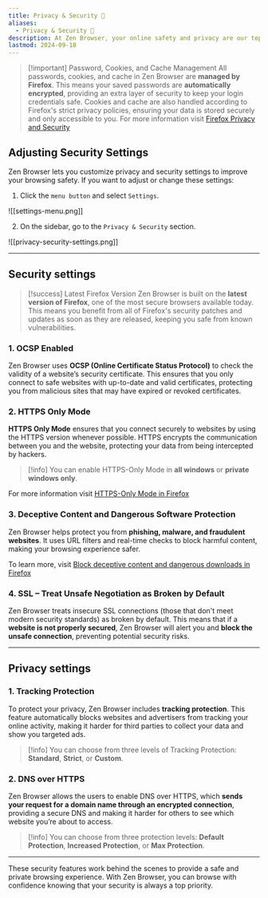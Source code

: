 ```yaml
---
title: Privacy & Security 🔐
aliases:
  - Privacy & Security 🔐
description: At Zen Browser, your online safety and privacy are our top priorities. We've implemented a range of security features to ensure you're protected while browsing.
lastmod: 2024-09-18
---
```

> [!important] Password, Cookies, and Cache Management 
> All passwords, cookies, and cache in Zen Browser are **managed by Firefox**. This means your saved passwords are **automatically encrypted**, providing an extra layer of security to keep your login credentials safe. Cookies and cache are also handled according to Firefox's strict privacy policies, ensuring your data is stored securely and only accessible to you.
> For more information visit [Firefox Privacy and Security](https://support.mozilla.org/es/products/firefox/privacy-and-security)
## Adjusting Security Settings

Zen Browser lets you customize privacy and security settings to improve your browsing safety. If you want to adjust or change these settings:

1. Click the `menu button` and select `Settings`.

![[settings-menu.png]]

2. On the sidebar, go to the `Privacy & Security` section.

![[privacy-security-settings.png]]

---
## Security settings

> [!success] Latest Firefox Version
> Zen Browser is built on the **latest version of Firefox**, one of the most secure browsers available today. This means you benefit from all of Firefox's security patches and updates as soon as they are released, keeping you safe from known vulnerabilities.
### 1. OCSP Enabled

Zen Browser uses **OCSP (Online Certificate Status Protocol)** to check the validity of a website’s security certificate. This ensures that you only connect to safe websites with up-to-date and valid certificates, protecting you from malicious sites that may have expired or revoked certificates.

### 2. HTTPS Only Mode

**HTTPS Only Mode** ensures that you connect securely to websites by using the HTTPS version whenever possible. HTTPS encrypts the communication between you and the website, protecting your data from being intercepted by hackers.

> [!info] You can enable HTTPS-Only Mode in **all windows** or **private windows only**.

For more information visit [HTTPS-Only Mode in Firefox](https://support.mozilla.org/en-US/kb/https-only-prefs)
### 3. Deceptive Content and Dangerous Software Protection

Zen Browser helps protect you from **phishing, malware, and fraudulent websites**. It uses URL filters and real-time checks to block harmful content, making your browsing experience safer.

To learn more, visit [Block deceptive content and dangerous downloads in Firefox](https://support.mozilla.org/en-US/kb/block-deceptive-content-and-dangerous-downloads-firefox)
### 4. SSL – Treat Unsafe Negotiation as Broken by Default

Zen Browser treats insecure SSL connections (those that don't meet modern security standards) as broken by default. This means that if a **website is not properly secured**, Zen Browser will alert you and **block the unsafe connection**, preventing potential security risks.

---
## Privacy settings

### 1. Tracking Protection

To protect your privacy, Zen Browser includes **tracking protection**. This feature automatically blocks websites and advertisers from tracking your online activity, making it harder for third parties to collect your data and show you targeted ads.

> [!info] You can choose from three levels of Tracking Protection: **Standard**, **Strict**, or **Custom**.

### 2. DNS over HTTPS

Zen Browser allows the users to enable DNS over HTTPS, which **sends your request for a domain name through an encrypted connection**, providing a secure DNS and making it harder for others to see which website you’re about to access.

> [!info] You can choose from three protection levels: **Default Protection**, **Increased Protection**, or **Max Protection**.

---

These security features work behind the scenes to provide a safe and private browsing experience. With Zen Browser, you can browse with confidence knowing that your security is always a top priority.